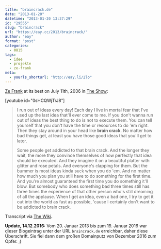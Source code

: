 ```yaml
---
title: "braincrack.de"
date: "2013-01-20"
datetime: "2013-01-20 13:37:29"
id: "29555"
slug: "braincrack"
url: "https://eay.cc/2013/braincrack/"
author: "eay"
format: "post"
categories:
  - 0815
tags:
  - idee
  - projekte
  - ze-frank
meta:
  - yourls_shorturl: "http://eay.li/2lo"
---
```


[Ze Frank](http://www.zefrank.com/) at its best on July 11th, 2006 in [The Show](http://www.zefrank.com/theshow/):

\[youtube id="0sHCQWjTrJ8"\]

> I run out of ideas every day! Each day I live in mortal fear that I've used up the last idea that'll ever come to me. If you don't wanna run out of ideas the best thing to do is not to execute them. You can tell yourself that you don't have the time or resources to do 'em right. Then they stay around in your head like **brain crack**. No matter how bad things get, at least you have those good ideas that you'll get to later.
> 
> Some people get addicted to that brain crack. And the longer they wait, the more they convince themselves of how perfectly that idea should be executed. And they imagine it on a beautiful platter with glitter and rose petals. And everyone's clapping for them. But the bummer is most ideas kinda suck when you do 'em. And no matter how much you plan you still have to do something for the first time. And you're almost guaranteed the first time you do something it'll blow. But somebody who does something bad three times still has three times the experience of that other person who's still dreaming of all the applause. When I get an idea, even a bad one, I try to get it out into the world as fast as possible, 'cause I certainly don't want to be addicted to brain crack.

Transcript via [The Wiki](http://www.zefrank.com/thewiki/the_show:_07-11-06).

**Update, 14.12.2016:** Vom 20. Januar 2013 bis zum 19. Januar 2016 war dieser Blogeintrag unter der URL `braincrack.de` erreichbar, daher diese Überschrift. Sie fiel dann dem großen Domainputz von Dezember 2016 zum Opfer. ;)
